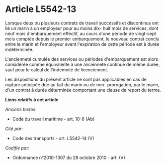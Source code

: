 # Article L5542-13

Lorsque deux ou plusieurs contrats de travail successifs et discontinus ont lié un marin à un employeur pour au moins dix-
huit mois de services, dont neuf mois d'embarquement effectif, au cours d'une période de vingt-sept mois comptée depuis le
premier embarquement, le nouveau contrat conclu entre le marin et l'employeur avant l'expiration de cette période est à durée
indéterminée.

L'ancienneté cumulée des services ou périodes d'embarquement est alors considérée comme équivalente à une ancienneté continue
de même durée, sauf pour le calcul de l'indemnité de licenciement.

Les dispositions du présent article ne sont pas applicables en cas de rupture anticipée due au fait du marin ou de non-
prorogation, par le marin, d'un contrat à durée déterminée comportant une clause de report du terme.

**Liens relatifs à cet article**

_Anciens textes_:

  - Code du travail maritime - art. 10-6 (Ab)

_Cité par_:

  - Code des transports - art. L5542-14 (V)

_Codifié par_:

  - Ordonnance n°2010-1307 du 28 octobre 2010 - art. (V)
